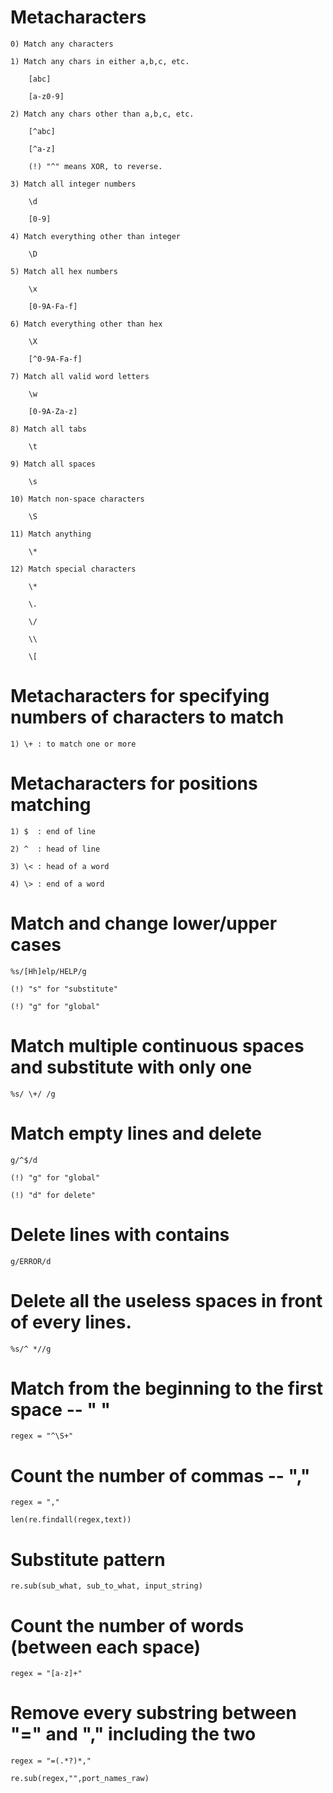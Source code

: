 # Metacharacters 

	0) Match any characters

	1) Match any chars in either a,b,c, etc.

		[abc]

		[a-z0-9]

	2) Match any chars other than a,b,c, etc.

		[^abc]

		[^a-z]

		(!) "^" means XOR, to reverse.

	3) Match all integer numbers

		\d

		[0-9]

	4) Match everything other than integer

		\D

	5) Match all hex numbers

		\x

		[0-9A-Fa-f]

	6) Match everything other than hex

		\X

		[^0-9A-Fa-f]

	7) Match all valid word letters

		\w

		[0-9A-Za-z]

	8) Match all tabs

		\t

	9) Match all spaces

		\s

	10) Match non-space characters

		\S

	11) Match anything

		\*

	12) Match special characters

		\*

		\.

		\/

		\\

		\[

# Metacharacters for specifying numbers of characters to match

	1) \+ : to match one or more

# Metacharacters for positions matching

	1) $  : end of line

	2) ^  : head of line

	3) \< : head of a word

	4) \> : end of a word

# Match and change lower/upper cases

	%s/[Hh]elp/HELP/g

	(!) "s" for "substitute"

	(!) "g" for "global"

# Match multiple continuous spaces and substitute with only one

	%s/ \+/ /g

# Match empty lines and delete

	g/^$/d

	(!) "g" for "global"

	(!) "d" for delete"

# Delete lines with contains <target>

	g/ERROR/d

# Delete all the useless spaces in front of every lines.

	%s/^ *//g

# Match from the beginning to the first space -- " "

	regex = "^\S+"

# Count the number of commas -- ","

	regex = ","

	len(re.findall(regex,text))	

# Substitute pattern

	re.sub(sub_what, sub_to_what, input_string)

# Count the number of words (between each space)
	
	regex = "[a-z]+"

# Remove every substring between "=" and "," including the two

	regex = "=(.*?)*,"

	re.sub(regex,"",port_names_raw)	  
